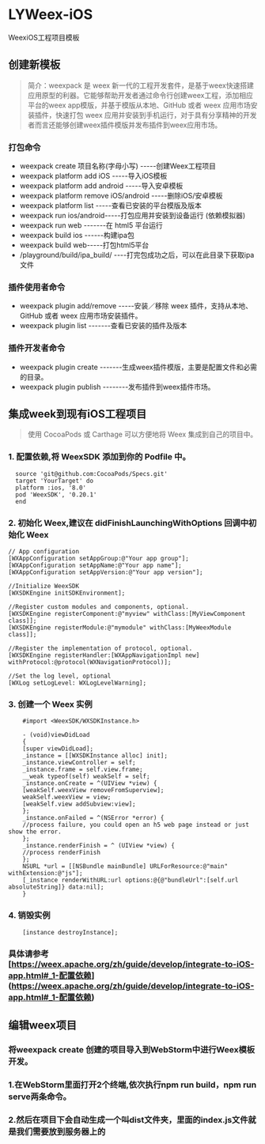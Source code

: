 # LYWeex-iOS
 WeexiOS工程项目模板
 
 ## 创建新模板
 > 简介：weexpack 是 weex 新一代的工程开发套件，是基于weex快速搭建应用原型的利器。它能够帮助开发者通过命令行创建weex工程，添加相应平台的weex app模版，并基于模版从本地、GitHub 或者 weex 应用市场安装插件，快速打包 weex 应用并安装到手机运行，对于具有分享精神的开发者而言还能够创建weex插件模版并发布插件到weex应用市场。
 
 
 ### 打包命令
 
 * weexpack create 项目名称(字母小写) -----创建Weex工程项目
 * weexpack platform add iOS  -----导入iOS模板
 * weexpack platform add android -----导入安卓模板
 * weexpack platform remove iOS/android -----删除iOS/安卓模板
 * weexpack platform list -----查看已安装的平台模版及版本
 * weexpack run ios/android-----打包应用并安装到设备运行 (依赖模拟器)
 * weexpack run web -------在 html5 平台运行
 * weexpack build ios ------构建ipa包
 * weexpack build web-----打包html5平台
 * /playground/build/ipa_build/ ----打完包成功之后，可以在此目录下获取ipa文件
 
 ### 插件使用者命令
 
 * weexpack plugin add/remove -----安装／移除 weex 插件，支持从本地、GitHub 或者 weex 应用市场安装插件。
 * weexpack plugin list -------查看已安装的插件及版本
 
 ### 插件开发者命令
 
 * weexpack plugin create -------生成weex插件模版，主要是配置文件和必需的目录。
 * weexpack plugin publish --------发布插件到weex插件市场。
 
  ## 集成week到现有iOS工程项目
  
  
  > 使用 CocoaPods 或 Carthage 可以方便地将 Weex 集成到自己的项目中。
  
  ### 1. 配置依赖,将 WeexSDK 添加到你的 Podfile 中。
  
      source 'git@github.com:CocoaPods/Specs.git'
      target 'YourTarget' do
      platform :ios, '8.0'
      pod 'WeexSDK', '0.20.1'
      end
      
      
### 2. 初始化 Weex,建议在 didFinishLaunchingWithOptions 回调中初始化 Weex

    // App configuration
    [WXAppConfiguration setAppGroup:@"Your app group"];
    [WXAppConfiguration setAppName:@"Your app name"];
    [WXAppConfiguration setAppVersion:@"Your app version"];

    //Initialize WeexSDK
    [WXSDKEngine initSDKEnvironment];

    //Register custom modules and components, optional.
    [WXSDKEngine registerComponent:@"myview" withClass:[MyViewComponent class]];
    [WXSDKEngine registerModule:@"mymodule" withClass:[MyWeexModule class]];

    //Register the implementation of protocol, optional.
    [WXSDKEngine registerHandler:[WXAppNavigationImpl new] withProtocol:@protocol(WXNavigationProtocol)];

    //Set the log level, optional
    [WXLog setLogLevel: WXLogLevelWarning];
    
    
### 3. 创建一个 Weex 实例

        #import <WeexSDK/WXSDKInstance.h>

        - (void)viewDidLoad
        {
        [super viewDidLoad];
        _instance = [[WXSDKInstance alloc] init];
        _instance.viewController = self;
        _instance.frame = self.view.frame;
        __weak typeof(self) weakSelf = self;
        _instance.onCreate = ^(UIView *view) {
        [weakSelf.weexView removeFromSuperview];
        weakSelf.weexView = view;
        [weakSelf.view addSubview:view];
        };
        _instance.onFailed = ^(NSError *error) {
        //process failure, you could open an h5 web page instead or just show the error.
        };
        _instance.renderFinish = ^ (UIView *view) {
        //process renderFinish
        };
        NSURL *url = [[NSBundle mainBundle] URLForResource:@"main" withExtension:@"js"];
        [_instance renderWithURL:url options:@{@"bundleUrl":[self.url absoluteString]} data:nil];
        }
        
### 4. 销毁实例
        [instance destroyInstance];
        
        
### 具体请参考[https://weex.apache.org/zh/guide/develop/integrate-to-iOS-app.html#_1-配置依赖] (https://weex.apache.org/zh/guide/develop/integrate-to-iOS-app.html#_1-配置依赖)

## 编辑weex项目

### 将weexpack create 创建的项目导入到WebStorm中进行Weex模板开发。

### 1.在WebStorm里面打开2个终端,依次执行npm run build，npm run serve两条命令。

### 2.然后在项目下会自动生成一个叫dist文件夹，里面的index.js文件就是我们需要放到服务器上的
  
  
